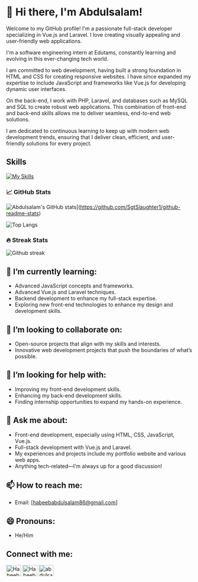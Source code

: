 # 👋 Hi there, I'm Abdulsalam! 
Welcome to my GitHub profile! I'm a passionate full-stack developer specializing in Vue.js and Laravel. I love creating visually appealing and user-friendly web applications.

I'm a software engineering intern at Edutams, constantly learning and evolving in this ever-changing tech world.

I am committed to web development, having built a strong foundation in HTML and CSS for creating responsive websites. I have since expanded my expertise to include JavaScript and frameworks like Vue.js for developing dynamic user interfaces.

On the back-end, I work with PHP, Laravel, and databases such as MySQL and SQL to create robust web applications. This combination of front-end and back-end skills allows me to deliver seamless, end-to-end web solutions.

I am dedicated to continuous learning to keep up with modern web development trends, ensuring that I deliver clean, efficient, and user-friendly solutions for every project.

## Skills
[![My Skills](https://skillicons.dev/icons?i=js,html,css,bootstrap,vue,php,laravel,stackoverflow,vite,postman,vscode,linkedin,git,github,figma&theme=dark)](https://skillicons.dev)

### 📈 GitHub Stats
![Abdulsalam's GitHub stats](https://github-readme-stats.vercel.app/api?username=SgtSlaughter11&show_icons=true&locale=en&count_private=true&theme=dark)](https://github.com/SgtSlaughter1/github-readme-stats)

![Top Langs](https://github-readme-stats.vercel.app/api/top-langs/?username=SgtSlaughter1&show_icons=true&locale=en&count_private=true&theme=dark&layout=pie)

### 🔥 Streak Stats
![Github streak](https://github-readme-streak-stats.herokuapp.com/?user=SgtSlaughter1&theme=dark)

## 🌱 I’m currently learning:
- Advanced JavaScript concepts and frameworks.
- Advanced Vue.js and Laravel techniques.
- Backend development to enhance my full-stack expertise.
- Exploring new front-end technologies to enhance my design and development skills.

## 👯 I’m looking to collaborate on:
- Open-source projects that align with my skills and interests.
- Innovative web development projects that push the boundaries of what’s possible.

## 🤔 I’m looking for help with:
- Improving my front-end development skills.
- Enhancing my back-end development skills.
- Finding internship opportunities to expand my hands-on experience.

## 💬 Ask me about:
- Front-end development, especially using HTML, CSS, JavaScript, Vue.js.
- Full-stack development with Vue.js and Laravel.
- My experiences and projects include my portfolio website and various web apps.
- Anything tech-related—I’m always up for a good discussion!

## 📫 How to reach me:
- Email: [habeebabdulsalam86@gmail.com]


## 😄 Pronouns:
- He/Him


## Connect with me:

<p align="left">
  
<a href="https://x.com/HabeebA31942702" target="blank"><img align="center" src="https://raw.githubusercontent.com/rahuldkjain/github-profile-readme-generator/master/src/images/icons/Social/twitter.svg" alt="Habeeb | Twitter" height="30" width="40" /></a>
<a href="https://www.linkedin.com/in/abdulsalam-habeeb-9909592a2" target="blank"><img align="center" src="https://raw.githubusercontent.com/rahuldkjain/github-profile-readme-generator/master/src/images/icons/Social/linked-in-alt.svg" alt="Habeeb-Abdulsalam | LinkedIn" height="30" width="40" /></a>
<a href="https://wa.me/2349076630104" target="blank"><img align="center" src="https://raw.githubusercontent.com/rahuldkjain/github-profile-readme-generator/master/src/images/icons/Social/whatsapp.svg" alt="abdulsalam | Instagram" height="30" width="40" /></a>
</p>
